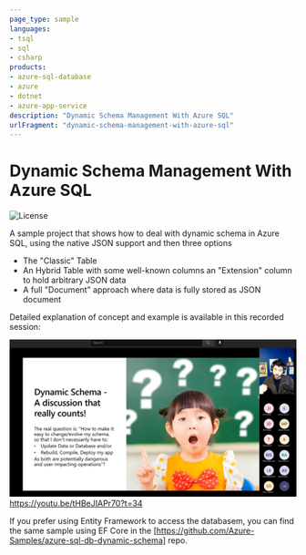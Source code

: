 ```yaml
---
page_type: sample
languages:
- tsql
- sql
- csharp
products:
- azure-sql-database
- azure
- dotnet
- azure-app-service
description: "Dynamic Schema Management With Azure SQL"
urlFragment: "dynamic-schema-management-with-azure-sql"
---
```


# Dynamic Schema Management With Azure SQL

<!-- 
Guidelines on README format: https://review.docs.microsoft.com/help/onboard/admin/samples/concepts/readme-template?branch=master

Guidance on onboarding samples to docs.microsoft.com/samples: https://review.docs.microsoft.com/help/onboard/admin/samples/process/onboarding?branch=master

Taxonomies for products and languages: https://review.docs.microsoft.com/new-hope/information-architecture/metadata/taxonomies?branch=master
-->

![License](https://img.shields.io/badge/license-MIT-green.svg)

A sample project that shows how to deal with dynamic schema in Azure SQL, using the native JSON support and then three options

- The "Classic" Table 
- An Hybrid Table with some well-known columns an "Extension" column to hold arbitrary JSON data
- A full "Document" approach where data is fully stored as JSON document

Detailed explanation of concept and example is available in this recorded session:

[![YouTube recording](./_docs/screenshot.jpg)](https://youtu.be/tHBeJIAPr70?t=34)
https://youtu.be/tHBeJIAPr70?t=34


If you prefer using Entity Framework to access the databasem, you can find the same sample using EF Core in the [https://github.com/Azure-Samples/azure-sql-db-dynamic-schema] repo.
